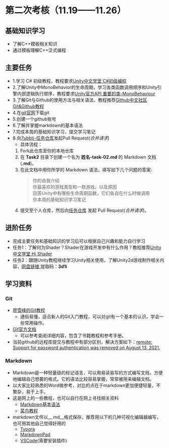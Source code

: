 <!-- title: Gamecore 2022秋季考核 --> 
# 第二次考核（11.19——11.26）
## 基础知识学习
* 了解C++模板相关知识
* 通过模板理解C++泛式编程
## 主要任务
* 1.学习 C# 初级教程，教程要求[Unity中文学堂 C#初级编程](https://learn.u3d.cn/tutorial/beginner-gameplay-scripting)  
* 2.了解Unity中MonoBehavior的生命周期，学习各类函数调用顺序和Unity引擎内部逻辑执行顺序，教程要求[Unity官方API 重要的类-MonoBehaviour](https://docs.unity.cn/cn/2021.1/Manual/class-MonoBehaviour.html) 
* 3.了解Git与Github的使用方法与相关语法，教程推荐[Github中文社区 Git&Github教程](https://www.githubs.cn/post/git-tutorial)
* 4.在[git官网](https://git-scm.com/)下载git
* 5.创建一个github账号
* 6.了解并掌握markdown的基本语法
* 7.完成本周的基础知识学习，提交学习笔记
* 8.向[7ubbti-任务仓库](https://github.com/7ubbti/2022-Autumn)发起Pull Request(_合并请求_)
  * 具体流程：  
   1. Fork此仓库至你的本地仓库    
   2. 在 __Task2__ 目录下创建一个名为 __姓名-task-02.md__ 的 Markdown 文档(__.md__)。     
   3. 在此文档中用你所学的 Markdown 语法，填写如下几个问题的答案:    
      > 你的自我介绍    
      > 你最喜欢的游戏类型和一款游戏，以及原因      
      > 回答Unity中有哪些生命周期函数，它们各自在什么时候调用      
      > 你本周的基础知识学习笔记     
   4. 提交至个人仓库，然后向[任务仓库](https://github.com/7ubbti/2022-Autumn) 发起 Pull Request(_合并请求_)。   

## 进阶任务
* 完成主要任务和基础知识的学习后可以根据自己兴趣和能力自行学习
* 任务1：了解何为Shader？Shader在游戏开发中有什么作用？教程推荐[Unity中文学堂 Hi Shader](https://learn.u3d.cn/tutorial/hi-shader) 
* 任务2：跟随Unity教程继续学习Unity相关使用，了解Unity2d游戏制作相关内容，[网盘链接](https://pan.baidu.com/s/12HMNH9vdJ-oiWAbsHG1zjw),提取码：__3d1i__

## 学习资料
### Git
* [廖雪峰的Git教程](https://www.liaoxuefeng.com/wiki/896043488029600)
   * 通俗易懂，适合新人的Git入门教程，可以对git有一个基本的认识，学会一些常用操作。
* [Git官方文档](https://git-scm.com/doc) 
   * 可以参考查阅详细内容，包含了书籍教程和参考手册。
* 当前github的远程库提交与教程中有部分区别，解决方案如下：[remote: Support for password authentication was removed on August 13, 2021.](https://blog.csdn.net/weixin_41010198/article/details/119698015)
### Markdown
* Markdown是一种轻量级的标记语言，可以用易读易写的方式编写文档，方便地编辑自己想要的格式。它的语法比较容易掌握，常常被用来编辑文档。
* 以大家比较熟悉的Word做参考，对比的点在于markdown更加便捷轻量，不繁杂，易于上手。
* 这是网上的一些教程，也可以自行在网上寻找相关资料
  * [Markdown基本语法](https://www.jianshu.com/p/191d1e21f7ed)
  * [菜鸟教程](https://www.runoob.com/markdown/md-tutorial.html)
* markdown文件以__.md__格式保存，推荐用以下的几种可视化编辑器编写，也可用其他自己觉得好用的
  * [Typora](https://typora.io/)
  * [MarkdownPad](http://markdownpad.com/)
  * [VSCode](https://code.visualstudio.com/)(需要安装插件)
